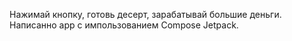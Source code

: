 Нажимай кнопку, готовь десерт, зарабатывай большие деньги.
Написанно app с импользованием Compose Jetpack.
